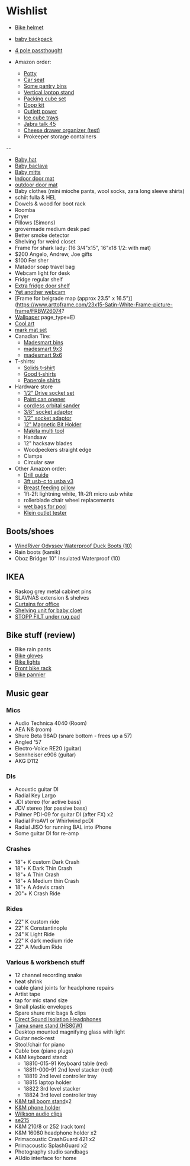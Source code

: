 # Wishlist

- [Bike helmet](https://www.redbike.ca/product/giro-timberwolf-284879-1.htm)
- [baby backpack](https://www.thelasthunt.com/products/fjallraven-raven-mini-7l-backpack-llll-fjr-26050)
- [4 pole passthought](https://www.amazon.ca/Nobsound-Microphone-Audio-Switcher-Selector/dp/B07KS2KDWW)

- Amazon order:
  - [Potty](https://www.amazon.ca/dp/B07WX98S5N)
  - [Car seat](https://www.amazon.ca/Cosco-22182CDEO-Scenera-Convertible-River/dp/B072826XWD/141-6152430-5699605)
  - [Some pantry bins](https://www.amazon.ca/Set-Refrigerator-Organizer-Bins-Countertops/dp/B07Q5B9GCS/141-6938667-4787823)
  - [Vertical laptop stand](https://www.amazon.ca/Mosiso-Designed-Vertical-Space-Saving-Compatible/dp/B07K2V4B6F)
  - [Packing cube set](https://www.amazon.ca/Eagle-Creek-Specter-Compression-Strobe/dp/B00BYFC4Z4/141-6152430-5699605?psc=1)
  - [Dopp kit](https://www.amazon.ca/Kattee-Toiletry-Cosmetic-Organizer-Shaving/dp/B06WW49MRW)
  - [Outlett power](https://www.amazon.ca/Aduro-Protector-Multiple-Splitter-Extender/dp/B08C2FH7V1)
  - [Ice cube trays](https://www.amazon.ca/Silicone-Pieces-Square-Whiskey-Drinking/dp/B084VNJCX4)
  - [Jabra talk 45](https://www.amazon.ca/Jabra-100-99800902-20-Headset-Bluetooth-Smartphones/dp/B07G6HK3WM)
  - [Cheese drawer organizer (test)](https://www.amazon.ca/InterDesign-Refrigerator-Freezer-Storage-Organizer/dp/B003JHRGGW)
  - Prokeeper storage containers

--

- [Baby hat](https://www.mec.ca/en/product/5037-295/Toaster-Earflap-Hat)
- [Baby baclava](https://www.mec.ca/en/product/5060-506/Starrie-Merino-Balaclava)
- [Baby mitts](https://www.mec.ca/en/product/5037-298/Toasty-Mitts)
- [Indoor door mat](https://www.llbean.ca/shop/Heavyweight-Recycled-Waterhog-Doormat%2C-Plaid/122965.html)
- [outdoor door mat](https://www.llbean.ca/shop/Heavyweight-Recycled-Waterhog-Doormat%2C-Locked-Circles/76924.html)
- Baby clothes (mini mioche pants, wool socks, zara long sleeve shirts)
- schiit fulla & HEL
- Dowels & wood for boot rack
- Roomba
- Dryer
- Pillows (Simons)
- grovermade medium desk pad
- Better smoke detector
- Shelving for weird closet
- Frame for shark lady: (16 3/4"x15", 16"x18 1/2: with mat)
- $200 Angelo, Andrew, Joe gifts
- $100 Fer sher
- Matador soap travel bag
- Webcam light for desk
- Fridge regular shelf
- [Extra fridge door shelf](https://www.reliableparts.ca/product/inv_15152029)
- [Yet another webcam](logitech.com/en-ca/product/hd-pro-webcam-c920)
- [Frame for belgrade map (approx 23.5" x 16.5")](https://www.arttoframe.com/23x15-Satin-White-Frame-picture-frame/FRBW26074?
- [Wallpaper](https://www.chasingpaper.com/wallpaper/whirling-sky/)
page_type=E)
- [Cool art](https://www.concealed-art.com/nes-art)
- [mark mat set](https://www.thepepinshop.com/collections/storage-utility/products/mark-mat-set-jungle-3-markers)
- Canadian Tire:
  - [Madesmart bins](https://www.canadiantire.ca/en/pdp/madesmart-classic-storage-basket-grey-1426008p.html#srp)
  - [madesmart 9x3](https://www.canadiantire.ca/en/pdp/madesmart-storage-bin-grey-9-in-x-3-in-1422199p.html#srp)
  - [madesmart 9x6](https://www.canadiantire.ca/en/pdp/madesmart-granite-storage-bin-9-in-x-6-in-1422197p.html#srp)
- T-shirts:
  - [Solids t-shirt](https://solids.bandcamp.com/merch)
  - [Good t-shirts](https://us.kowtowclothing.com/)
  - [Paperole shirts](https://www.paperole.com/)
- Hardware store
  - [1/2" Drive socket set](https://www.homedepot.ca/product/dewalt-1-2-inch-drive-combination-impact-socket-set-23-piece-/1001104069)
  - [Paint can opener](https://www.homedepot.ca/product/bennett-paint-can-opener-metal/1000183133)
  - [cordless orbital sander](https://www.homedepot.ca/product/makita-18v-cordless-random-orbit-sander-tool-only-/1000718274)
  - [3/8" socket adaptor](https://www.homedepot.ca/product/milwaukee-tool-1-4-inch-x-3-8-inch-steel-square-socket-adapter/1000741100)
  - [1/2" socket adaptor](https://www.homedepot.ca/product/dewalt-1-4-inch-hex-to-1-2-inch-square-impact-ready-socket-adapter/1000657751)
  - [12" Magnetic Bit Holder](https://www.homedepot.ca/product/milwaukee-tool-shockwave-12-inch-magnetic-bit-tip-holder/1001011002)
  - [Makita multi tool](https://www.homedepot.ca/product/makita-18v-cordless-multi-tool-tool-only-/1000732264)
  - Handsaw
  - 12" hacksaw blades
  - Woodpeckers straight edge
  - Clamps
  - Circular saw
- Other Amazon order:
  - [Drill guide](https://www.amazon.ca/Milescraft-1318-DrillMate-Drill-Guide/dp/B014A1Z92I)
  - [3ft usb-c to usba v3](https://www.amazon.ca/Anker-Powerline-Durability-Samsung-Nintendo/dp/B01GN0M6NE/)
  - [Breast feeding pillow](https://www.amazon.ca/My-Brest-Friend-Breastfeeding-Natural/dp/B002IID23Y/)
  - 1ft-2ft lightning white, 1ft-2ft micro usb white
  - rollerblade chair wheel replacements
  - [wet bags for pool](https://www.amazon.ca/s?k=wet+bag)
  - [Klein outlet tester](https://www.amazon.ca/Klein-Tools-RT210-Receptacle-Tester/dp/B01AKX8L0M)

## Boots/shoes

- [WindRiver Odyssey Waterproof Duck Boots (10)](https://www.marks.com/en/windriver-mens-odyssey-waterproof-duck-boots-103219.html)
- Rain boots (kamik)
- Oboz Bridger 10" Insulated Waterproof (10)

## IKEA

- Raskog grey metal cabinet pins
- SLAVNAS extension & shelves
- [Curtains for office](https://www.ikea.com/ca/en/p/borghild-sheer-curtains-1-pair-white-00291297/)
- [Shelving unit for baby cloet](https://www.ikea.com/ca/en/p/bror-shelving-unit-black-s89276463/)
- [STOPP FILT under rug pad](https://www.ikea.com/ca/en/p/stopp-filt-rug-underlay-with-anti-slip-90132261/)

## Bike stuff (review)

- Bike rain pants
- [Bike gloves](https://www.cyclingweekly.com/group-tests/the-best-winter-cycling-gloves-6216)
- [Bike lights](https://www.cyclingweekly.com/group-tests/cycling-lights-buyers-guide-141811)
- [Front bike rack](https://www.primeauvelo.com/en/journey-dlx-lowrider-front-rack-22171-0011625.html)
- [Bike pannier](https://www.twowheelgear.com/collections/panniers/products/pannier-backpack-convertible-lite-and-plus?variant=31656254963772)

## Music gear

### Mics

- Audio Technica 4040 (Room)
- AEA N8 (room)
- Shure Beta 98AD (snare bottom - frees up a 57)
- Angled '57
- Electro-Voice RE20 (guitar)
- Sennheiser e906 (guitar)
- AKG D112

### DIs

- Acoustic guitar DI
- Radial Key Largo
- JDI stereo (for active bass)
- JDV stereo (for passive bass)
- Palmer PDI-09 for guitar DI (after FX) x2
- Radial ProAV1 or Whirlwind pcDI
- Radial JISO for running BAL into iPhone
- Some guitar DI for re-amp

### Crashes

- 18"+ K custom Dark Crash
- 18"+ K Dark Thin Crash
- 18"+ A Thin Crash
- 18"+ A Medium thin Crash
- 18"+ A Adevis crash
- 20"+ K Crash Ride

### Rides

- 22" K custom ride
- 22" K Constantinople
- 24" K Light Ride
- 22" K dark medium ride
- 22" A Medium Ride

### Various & workbench stuff

- 12 channel recording snake
- heat shrink
- cable gland joints for headphone repairs
- Artist tape
- tap for mic stand size
- Small plastic envelopes
- Spare shure mic bags & clips
- [Direct Sound Isolation Headphones](https://www.extremeheadphones.com/product-page/ex29-plus)
- [Tama snare stand (HS80W)](https://www.timpano-percussion.com/us/pied-de-caisse-claire-tama-roadpro-hs80w.html?id=43102689)
- Desktop mounted magnifying glass with light
- Guitar neck-rest
- Stool/chair for piano
- Cable box (piano plugs)
- K&M keyboard stand:
  - 18810-015-91 Keyboard table (red)
  - 18811-000-91 2nd level stacker (red)
  - 18819 2nd level controller tray
  - 18815 laptop holder
  - 18822 3rd level stacker
  - 18824 3rd level controller tray
- [K&M tall boom stand](http://www.economik.com/km/21021-black/)x2
- [K&M phone holder](https://www.amazon.ca/dp/B00AF65OBE?tag=marcpric08-21)
- [Wilkson audio clips](https://www.soundonsound.com/reviews/wilkinson-audio-mic-clips)
- [se215](https://www.shure.com/en-US/products/earphones/se215)
- K&M 210/8 or 252 (rack tom)
- K&M 16080 headphone holder x2
- Primacoustic CrashGuard 421 x2
- Primacoustic SplashGuard x2
- Photography studio sandbags
- AUdio interface for home
